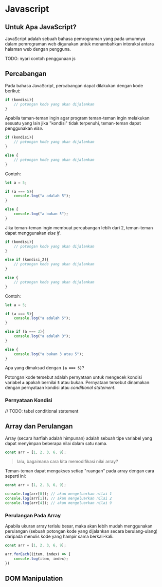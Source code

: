 # Javascript

## Untuk Apa JavaScript?

JavaScript adalah sebuah bahasa pemrograman yang pada umumnya dalam pemrograman web digunakan untuk menambahkan interaksi antara halaman web dengan pengguna.

TODO: nyari contoh penggunaan js

## Percabangan

Pada bahasa JavaScript, percabangan dapat dilakukan dengan kode berikut:

```js
if (kondisi){
    // potongan kode yang akan dijalankan
}
```

Apabila teman-teman ingin agar program teman-teman ingin melakukan sesuatu yang lain jika "kondisi" tidak terpenuhi, teman-teman dapat penggunakan *else*.

```js
if (kondisi){
    // potongan kode yang akan dijalankan
}

else {
    // potongan kode yang akan dijalankan
}
```

Contoh:

```js
let a = 5;

if (a === 5){
    console.log("a adalah 5");
}

else {
    console.log("a bukan 5");
}
```

Jika teman-teman ingin membuat percabangan lebih dari 2, teman-teman dapat menggunakan *else if*.

```js
if (kondisi){
    // potongan kode yang akan dijalankan
}

else if (kondisi_2){
    // potongan kode yang akan dijalankan
}

else {
    // potongan kode yang akan dijalankan
}
```

Contoh:

```js
let a = 5;

if (a === 5){
    console.log("a adalah 5");
}

else if (a === 3){
    console.log("a adalah 3");
}

else {
    console.log("a bukan 3 atau 5");
}
```

Apa yang dimaksud dengan **``(a === 5)``**?

Potongan kode tersebut adalah pernyataan untuk mengecek kondisi variabel **`a`** apakah bernilai **`5`** atau bukan. Pernyataan tersebut dinamakan dengan pernyataan kondisi atau *conditional statement*.

### Pernyataan Kondisi

// TODO: tabel conditional statement

## Array dan Perulangan

Array (secara harfiah adalah himpunan) adalah sebuah tipe variabel yang dapat menyimpan beberapa nilai dalam satu nama.

```js
const arr = [1, 2, 3, 6, 9];
```

> lalu, bagaimana cara kita memodifikasi nilai array?

Teman-teman dapat mengakses setiap "ruangan" pada array dengan cara seperti ini:

```js
const arr = [1, 2, 3, 6, 9];

console.log(arr[0]); // akan mengeluarkan nilai 1
console.log(arr[1]); // akan mengeluarkan nilai 2
console.log(arr[4]); // akan mengeluarkan nilai 9
```

### Perulangan Pada Array

Apabila ukuran array terlalu besar, maka akan lebih mudah menggunakan perulangan (sebuah potongan kode yang dijalankan secara berulang-ulang) daripada menulis kode yang hampir sama berkali-kali.

```js
const arr = [1, 2, 3, 6, 9];

arr.forEach((item, index) => {
    console.log(item, index);
})
```

## DOM Manipulation
